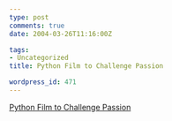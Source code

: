 ```yaml
---
type: post
comments: true
date: 2004-03-26T11:16:00Z

tags:
- Uncategorized
title: Python Film to Challenge Passion

wordpress_id: 471
---
```


[Python Film to Challenge Passion](http://news.bbc.co.uk/1/hi/entertainment/film/3563405.stm)
